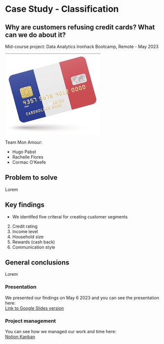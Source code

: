 # Case Study - Classification
## Why are customers refusing credit cards? What can we do about it?
Mid-course project: Data Analytics Ironhack Bootcamp, Remote - May 2023 <br/>

![Ironhack logo](resources/photos/frenccc.png)

Team Mon Amour: <br/>
- Hugo Pabst
- Rachelle Flores
- Cormac O'Keefe



## Problem to solve
Lorem

## Key findings
- We identifed five criterai for creating customer segments
2. Credit rating
3. Income level
4. Household size
5. Rewards (cash back)
6. Communication style

## General conclusions
Lorem

### Presentation 
We presented our findings on May 6 2023 and you can see the presentation here:<br/>
[Link to Google Slides version](https://docs.google.com/presentation/d/1xXbAIinpuS4oidB5m7gwRknb2jKs5x3f483AoF_Gr7Q/edit?usp=sharing)


### Project management
You can see how we managed our work and time here:<br/>
[Notion Kanban](https://github.com/ironhack-edu/data_mid_bootcamp_project_classification](https://www.notion.so/midproject-ironhack/d89a8a2ca6544a7ab9aa72dcf0b4d6ca?v=fde7a00499124325bc5d471099cfd5c3))

